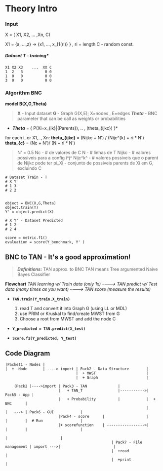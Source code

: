 # Theory Intro 


### Input 
X = ( X1, X2, ... ,Xn, C)

X1 = {a, ...,z} -> {x1, ..., x_{1(ri)} }  , ri = length 
C - random const. 


##### Dataset T - training* 
```
X1 X2 X3    ...  XX C
1  2   3          0 0
1  0   0		  0	0 
3  0   0          0 0
```


### Algorithm BNC 


**model B(X,G,Theta)**

> **X** - Input dataset
> **G** - Graph   G(X,E); X=nodes , E=edges 
> ***Theta*** -  BNC  parameter that can be call  as weights or probabilities 



* ***Theta*** = { P(Xi=x_{ik}|{Parents}), .. , (theta_{ijkc}) }*

for each i, or X1,.., Xn:
**theta_{ijkc}** = (Nijkc + N') / (Nijc^{k} + ri \* N') 
**theta_{c}** = (Nc + N')/ (N + ri \* N') 

> N' = 0.5
> Nc - # de valores de C
> N - # linhas de T
> Nijkc - # valores possiveis para a config i^j^
> Nijc^k^ - # valores possiveis que o parent de Nijkc pode ter
> pi_Xi - conjunto de possiveis parents de  Xi em G, excluindo C


```
# Dataset Train - T
# X Y
# 1 3
# 2 2


object = BNC(X,G,Theta)
object.train(T)
Y' = object.predict(X)

# X Y' - Dataset Predicted
# 1 2
# 2 4

score = metric.f1()
evaluation = score(Y_benchmark, Y' )
```
## BNC  to TAN - It's a good approximation!


>   ***Definitions:***
>    TAN approx. to BNC 
>    TAN means Tree argumented Naive Bayes Classifier 

**Flowchart**
*TAN learning w/ Train data (only 1x) ----> TAN predict w/ Test data (many times as you want) ----> TAN score (measure the results)* 

- **`TAN.train(Y_train,X_train)`** 
    1.  read T and convert it into Graph G (using LL or MDL)  
    2.  use PRIM or Kruskal to find/create MWST from G   
    3.  Choose a root from MWST and add the node C

- **`Y_predicted = TAN.predict(X_test)`**

- **`Score.f1(Y_predicted, Y_test)`**


## Code Diagram 

```
|Packet1 - Nodes |
|  +  Node       | ----> import | Pack2 - Data Structure        | 
                                |  + MWST                       |
                                |  + Graph                      |
                    
    (Pack2 )---->import | Pack3 - TAN              |                
                        |   + TAN_T                |----------->| Pack5 - App |
                        |   + Probability          |            |  + BNC      |
                                                                |             |   ---> | Pack6 - GUI            | 
                        |Pack4 - score      |                   |             |        |  # Run                 |    
                        |+ scorefunction    | ----------------->|             |        |                        |
                                                                                       |                        |
                                                | Pack7 - File management | import --->|                        |
                                                |  +read                  |                             
                                                |  +print                 |                          

```











